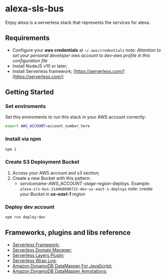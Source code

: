 # alexa-sls-bus

Enjoy alexa is a serverless stack that represents the services for alexa.

## Requirements

* Configure your **aws credentials** at `~/.aws/credentials`
*note: Attention to set your personal developer aws account to dev-aws profile in this configuration file*
* Install NodeJS v10 or later;
* Install Serverless framework; [https://serverless.com/](https://serverless.com/)

## Getting Started

### Set enviroments

Set this enviroments to run this stack in your AWS account correctly:

```bash
export AWS_ACCOUNT=account_number_here
```

### Install via npm
```bash
npm i
```

### Create S3 Deployment Bucket

1. Access your AWS account and s3 section;
1. Create a new Bucket with this pattern:
    * *servicename*-*AWS_ACCOUNT*-*stage*-*region*-deploys.
    Example: `alexa-sls-bus-214468698722-dev-us-east-1-deploys`
*note: create your Bucket in **us-east-1** region*
    
### Deploy dev account
```bash
npm run deploy:dev
```

## Frameworks, plugins and libs reference

* [Serverless Framework](https://serverless.com/);
* [Serverless Domain Manager](https://github.com/amplify-education/serverless-domain-manager);
* [Serverless Layers Plugin](https://github.com/agutoli/serverless-layers);
* [Serverless Wrap Log](https://github.com/cubonetwork/serverless-wrap-log);
* [Amazon DynamoDB DataMapper For JavaScript](https://awslabs.github.io/dynamodb-data-mapper-js/);
* [Amazon DynamoDB DataMapper Annotations](https://awslabs.github.io/dynamodb-data-mapper-js/packages/dynamodb-data-mapper-annotations/);


